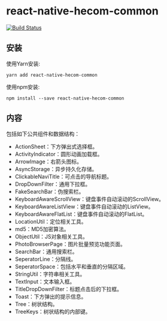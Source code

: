 # react-native-hecom-common

[![Build Status](https://travis-ci.org/RNCommon/react-native-hecom-common.svg?branch=master)](https://travis-ci.org/RNCommon/react-native-hecom-common)

## 安装

使用Yarn安装:

```
yarn add react-native-hecom-common
```

使用npm安装:

```
npm install --save react-native-hecom-common
```

## 内容

包括如下公共组件和数据结构：

* ActionSheet：下方弹出式选择框。
* ActivityIndicator：圆形动画加载框。
* ArrowImage：右箭头图标。
* AsyncStorage：异步持久化存储。
* ClickableNaviTitle：可点击的导航标题。
* DropDownFilter：通用下拉框。
* FakeSearchBar：伪搜索栏。
* KeyboardAwareScrollView：键盘事件自动滚动的ScrollView。
* KeyboardAwareListView：键盘事件自动滚动的ListView。
* KeyboardAwareFlatList：键盘事件自动滚动的FlatList。
* LocationUtil：定位相关工具。
* md5：MD5加密算法。
* ObjectUtil：JS对象相关工具。
* PhotoBrowserPage：图片批量预览功能页面。
* SearchBar：通用搜索栏。
* SeperatorLine：分隔线。
* SeperatorSpace：包括水平和垂直的分隔区域。
* StringUtil：字符串相关工具。
* TextInput：文本输入框。
* TitleDropDownFilter：标题点击后的下拉框。
* Toast：下方弹出的提示信息。
* Tree：树状结构。
* TreeKeys：树状结构的内部键。
